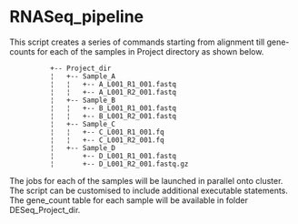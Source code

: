   RNASeq_pipeline
===============
This script creates a series of commands starting from alignment till gene-counts for each of the samples in Project directory 
as shown below.

              +-- Project_dir
              ¦   +-- Sample_A
              ¦   ¦   +-- A_L001_R1_001.fastq
              ¦   ¦   +-- A_L001_R2_001.fastq
              ¦   +-- Sample_B
              ¦   ¦   +-- B_L001_R1_001.fastq
              ¦   ¦   +-- B_L001_R2_001.fastq
              ¦   +-- Sample_C
              ¦   ¦   +-- C_L001_R1_001.fq
              ¦   ¦   +-- C_L001_R2_001.fq
              ¦   +-- Sample_D
              ¦       +-- D_L001_R1_001.fastq
              ¦       +-- D_L001_R2_001.fastq.gz

The jobs for each of the samples will be launched in parallel onto cluster. The script can be customised to include additional 
executable statements. The gene\_count table for each sample will be available in folder DESeq\_Project_dir. 
